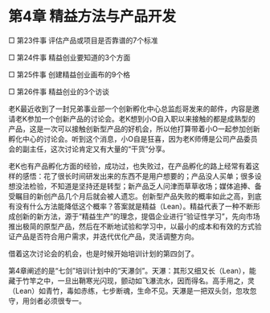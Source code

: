 # 第4章 精益方法与产品开发

□ 第23件事 评估产品或项目是否靠谱的7个标准

□ 第24件事 精益创业要知道的3个方面

□ 第25件事 创建精益创业画布的9个格

□ 第26件事 精益创业的3个访谈

老K最近收到了一封兄弟事业部一个创新孵化中心总监彪哥发来的邮件，内容是邀请老K参加一个创新产品的讨论会。老K想到小O自入职以来接触的都是成熟型的产品，这是一次可以接触创新型产品的好机会，所以他打算带着小O一起参加创新孵化中心的讨论会。听到这个消息，小O自是狂喜，因为老K师傅是公司产品委员会的副主任，这次讨论肯定又有大量的“干货”分享。

老K也有产品孵化方面的经验，成功过，也失败过，在产品孵化的路上经常有着这样的感悟：花了很长时间研发出来的东西不是用户想要的；产品没人买单；很多设想没法检验，不知道是坚持还是转型；新产品乏人问津而草草收场；媒体追捧、备受瞩目的新创产品几个月后就会被人遗忘。创新型产品失败的概率如此之高，到底有没有什么方法能降低这个概率？答案就是精益（Lean）。精益代表了一种不断形成创新的新方法，源于“精益生产”的理念，提倡企业进行“验证性学习”，先向市场推出极简的原型产品，然后在不断地试验和学习中，以最小的成本和有效的方式验证产品是否符合用户需求，并迭代优化产品，灵活调整方向。

借着这次讨论会的机会，也是时候开始培训计划的第四剑了。

第4章阐述的是“七剑”培训计划中的“天瀑剑”。天瀑：其形又细又长（Lean），能藏于竹竿之中，一旦出鞘寒光闪现，颤动如飞瀑流水，因而得名。高手用之，灵（Lean）如青竹，毒如赤练，七步断魂，生命不见。天瀑是一把双头剑，忽攻忽守，用剑者必须很专一。
